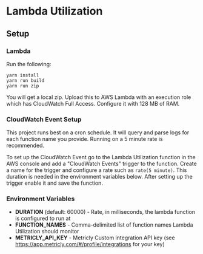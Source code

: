 # Lambda Utilization

## Setup

### Lambda

Run the following:
```
yarn install
yarn run build
yarn run zip
```

You will get a local zip. Upload this to AWS Lambda with an execution role which has CloudWatch Full Access. Configure it with 128 MB of RAM.

### CloudWatch Event Setup

This project runs best on a cron schedule. It will query and parse logs for each function name you provide. Running on a 5 minute rate is recommended.

To set up the CloudWatch Event go to the Lambda Utilization function in the AWS console and add a "CloudWatch Events" trigger to the function. Create a name for the trigger and configure a rate such as `rate(5 minute)`. This duration is needed in the environment variables below. After setting up the trigger enable it and save the function.

### Environment Variables

- **DURATION** (default: 60000) - Rate, in milliseconds, the lambda function is configured to run at
- **FUNCTION_NAMES** - Comma-delimited list of function names Lambda Utilization should monitor
- **METRICLY_API_KEY** - Metricly Custom integration API key (see https://app.metricly.com/#/profile/integrations for your key)
